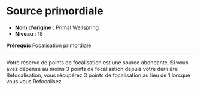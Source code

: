 # Source primordiale

 * **Nom d'origine** : Primal Wellspring
 * **Niveau** : 18


<p><strong>Prérequis</strong> Focalisation primordiale</p>
<hr>
<p>Votre réserve de points de focalisation est une source abondante. Si vous avez dépensé au moins 3 points de focalisation depuis votre dernière Refocalisation, vous récupérez 3 points de focalisation au lieu de 1 lorsque vous vous Refocalisez</p>